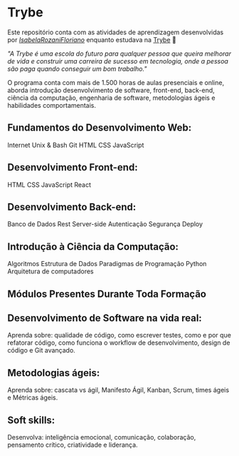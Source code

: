 # Trybe

Este repositório conta com as atividades de aprendizagem desenvolvidas por _[IsabelaRozaniFloriano](https://www.linkedin.com/in/isabela-rozani-floriano/)_ enquanto estudava na [Trybe](https://www.betrybe.com/) :rocket:

_"A Trybe é uma escola do futuro para qualquer pessoa que queira melhorar de vida e construir uma carreira de sucesso em tecnologia, onde a pessoa são paga quando conseguir um bom trabalho."_

O programa conta com mais de 1.500 horas de aulas presenciais e online, aborda introdução desenvolvimento de software, front-end, back-end, ciência da computação, engenharia de software, metodologias ágeis e habilidades comportamentais.

## Fundamentos do Desenvolvimento Web:

Internet
Unix & Bash
Git
HTML
CSS
JavaScript

## Desenvolvimento Front-end:

HTML
CSS
JavaScript
React

## Desenvolvimento Back-end:

Banco de Dados
Rest
Server-side
Autenticação
Segurança
Deploy

## Introdução à Ciência da Computação:

Algoritmos
Estrutura de Dados
Paradigmas de Programação
Python
Arquitetura de computadores

## Módulos Presentes Durante Toda Formação

## Desenvolvimento de Software na vida real:

Aprenda sobre: qualidade de código, como escrever testes, como e por que refatorar código, como funciona o workflow de desenvolvimento, design de código e Git avançado.

## Metodologias ágeis:

Aprenda sobre: cascata vs ágil, Manifesto Ágil, Kanban, Scrum, times ágeis e Métricas ágeis.

## Soft skills:

Desenvolva: inteligência emocional, comunicação, colaboração, pensamento crítico, criatividade e liderança.